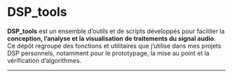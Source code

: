 # DSP_tools

**DSP_tools** est un ensemble d’outils et de scripts développés pour faciliter la **conception, l’analyse et la visualisation de traitements du signal audio**.  
Ce dépôt regroupe des fonctions et utilitaires que j’utilise dans mes projets DSP personnels, notamment pour le prototypage, la mise au point et la vérification d’algorithmes.

---
